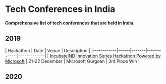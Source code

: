 # Tech Conferences in India

**Comprehensive list of tech conferences that are held in India.**
## 2019
| Hackathon | Date | Venue | Description |
|------------|------|-------|-------------|-------------|
| [IncubateIND Innovation Series Hackathon Powered by Microsoft](https://twitter.com/IncubateIND/status/1208667559144218624) | 21-22 December | Microsoft Gurgoan | 3rd Place Win |

## 2020
